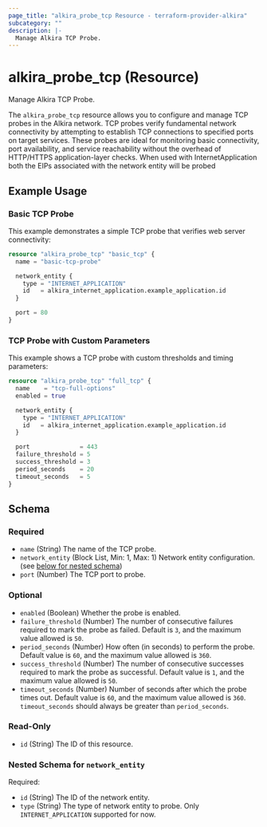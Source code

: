 ```yaml
---
page_title: "alkira_probe_tcp Resource - terraform-provider-alkira"
subcategory: ""
description: |-
  Manage Alkira TCP Probe.
---
```


# alkira_probe_tcp (Resource)

Manage Alkira TCP Probe.

The `alkira_probe_tcp` resource allows you to configure and manage TCP probes in the Alkira network. 
TCP probes verify fundamental network connectivity by attempting to establish TCP connections to 
specified ports on target services. These probes are ideal for monitoring basic connectivity, port availability, 
and service reachability without the overhead of HTTP/HTTPS application-layer checks.
When used with InternetApplication both the EIPs associated with the network entity will be probed



## Example Usage

### Basic TCP Probe
This example demonstrates a simple TCP probe that verifies web server connectivity:
```terraform
resource "alkira_probe_tcp" "basic_tcp" {
  name = "basic-tcp-probe"

  network_entity {
    type = "INTERNET_APPLICATION"
    id   = alkira_internet_application.example_application.id
  }

  port = 80
}
```

### TCP Probe with Custom Parameters
This example shows a TCP probe with custom thresholds and timing parameters:
```terraform
resource "alkira_probe_tcp" "full_tcp" {
  name    = "tcp-full-options"
  enabled = true

  network_entity {
    type = "INTERNET_APPLICATION"
    id   = alkira_internet_application.example_application.id
  }

  port              = 443
  failure_threshold = 5
  success_threshold = 3
  period_seconds    = 20
  timeout_seconds   = 5
}
``` 
<!-- schema generated by tfplugindocs -->
## Schema

### Required

- `name` (String) The name of the TCP probe.
- `network_entity` (Block List, Min: 1, Max: 1) Network entity configuration. (see [below for nested schema](#nestedblock--network_entity))
- `port` (Number) The TCP port to probe.

### Optional

- `enabled` (Boolean) Whether the probe is enabled.
- `failure_threshold` (Number) The number of consecutive failures required to mark the probe as failed. Default is `3`, and the maximum value allowed is `50`.
- `period_seconds` (Number) How often (in seconds) to perform the probe. Default value is `60`, and the maximum value allowed is `360`.
- `success_threshold` (Number) The number of consecutive successes required to mark the probe as successful. Default value is `1`, and the maximum value allowed is `50`.
- `timeout_seconds` (Number) Number of seconds after which the probe times out. Default value is `60`, and the maximum value allowed is `360`. `timeout_seconds` should always be greater than `period_seconds`.

### Read-Only

- `id` (String) The ID of this resource.

<a id="nestedblock--network_entity"></a>
### Nested Schema for `network_entity`

Required:

- `id` (String) The ID of the network entity.
- `type` (String) The type of network entity to probe. Only `INTERNET_APPLICATION` supported for now.


